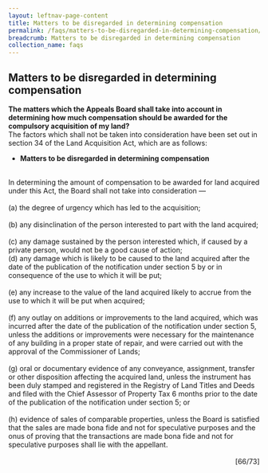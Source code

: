 ```yaml
---
layout: leftnav-page-content
title: Matters to be disregarded in determining compensation
permalink: /faqs/matters-to-be-disregarded-in-determining-compensation/
breadcrumb: Matters to be disregarded in determining compensation
collection_name: faqs
---
```


Matters to be disregarded in determining compensation
---
**The matters which the Appeals Board shall take into account in determining how much compensation should be awarded for the compulsory acquisition of my land?**
<br>
The factors which shall not be taken into consideration have been set out in section 34 of the Land Acquisition Act, which are as follows:
<br>

  * **Matters to be disregarded in determining compensation**
   <br>
   In determining the amount of compensation to be awarded for land acquired under this Act, the Board shall not take into consideration —
<br><br> 
   (a)     the degree of urgency which has led to the acquisition; <br> <br>
   (b)    any disinclination of the person interested to part with the land acquired; <br> <br>  
   (c)    any damage sustained by the person interested which, if caused by a private person, would not be a good cause of action; <br> 
   (d)   any damage which is likely to be caused to the land acquired after the date of the publication of the notification under section 5 by or in consequence of the use to which it will be put; <br> <br>
   (e)  any increase to the value of the land acquired likely to accrue from the use to which it will be put when acquired;<br> <br> 
   (f)    any outlay on additions or improvements to the land acquired, which was incurred after the date of the publication of the notification under section 5, unless the additions or improvements were necessary for the maintenance of any building in a proper state of repair, and were carried out with the approval of the Commissioner of Lands; <br> <br>
   (g) oral or documentary evidence of any conveyance, assignment, transfer or other disposition affecting the acquired land, unless the instrument has been duly stamped and registered in the Registry of Land Titles and Deeds and filed with the Chief Assessor of Property Tax 6 months prior to the date of the publication of the notification under section 5; or <br> <br>
   (h)   evidence of sales of comparable properties, unless the Board is satisfied that the sales are made bona fide and not for speculative purposes and the onus of proving that the transactions are made bona fide and not for speculative purposes shall lie with the appellant. <br> <br>

<div style="text-align: right"> [66/73] </div>
